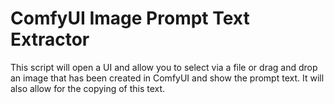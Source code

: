 # ComfyUI Image Prompt Text Extractor

This script will open a UI and allow you to select via a file or drag and drop an image that has been created in ComfyUI and show the prompt text. It will also allow for the copying of this text. 